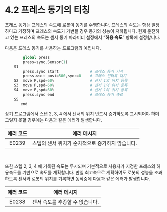 ﻿# 4.2 프레스 동기의 티칭

프레스 동기는 프레스의 속도에 로봇이 동기를 수행합니다. 프레스의 속도는 항상 일정하다고 가정하며 프레스의 속도가 가변될 경우 동기의 성능이 저하됩니다. 현재 운전하고 있는 프레스의 속도는 센서 동기 파라미터 설정에서 “**허용 속도**” 항목에 설정합니다.

다음은 프레스 동기를 사용하는 프로그램의 예입니다.

```python
        global press
        press=sync.Sensor(1)
    S1
        press.sync start              # 프레스 동기 시작
        press.wait posi=500,sync=0    # 프레스 인터록 대기
    S2  move P,spd=60%                # 센서 1의 위치 등록
    S3  move P,spd=60%                # 센서 1의 위치 등록
    S4  move P,spd=60%                # 센서 1의 위치 등록
        press.sync end                # 프레스 동기 종료
    S5
       end
```

상기 프로그램에서 스텝 2, 3, 4 에서 센서의 위치 반드시 증가하도록 교시되어야 하며 그렇지 못할 경우에는 다음과 같은 에러가 발생합니다.

| **에러 코드** | **에러 메시지** |
| :------: | ------------------------ |
| E0239    | 스텝의 센서 위치가 순차적으로 증가하지 않습니다. |
<br>

또한 스텝 2, 3, 4 에 기록된 속도는 무시되며 기본적으로 사용자가 지정한 프레스의 허용속도를 기반으로 속도를 계획합니다. 만일 최고속으로 계획하여도 로봇의 성능을 초과하도록 센서와 로봇의 위치를 기록하면 동작중에 다음과 같은 에러가 발생합니다.

| **에러 코드** | **에러 메시지** |
| :------: | ------------------------ |
| E0238    | 센서 속도를 추종할 수 없습니다. |